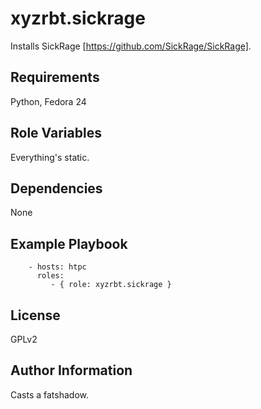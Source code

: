 xyzrbt.sickrage
=========

Installs SickRage [https://github.com/SickRage/SickRage].

Requirements
------------

Python, Fedora 24

Role Variables
--------------

Everything's static.

Dependencies
------------

None

Example Playbook
----------------

```
    - hosts: htpc
      roles:
         - { role: xyzrbt.sickrage }
```

License
-------
GPLv2

Author Information
------------------
Casts a fatshadow.

